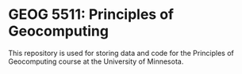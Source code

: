 # GEOG 5511: Principles of Geocomputing

This repository is used for storing data and code for the Principles of Geocomputing course at the University of Minnesota.

